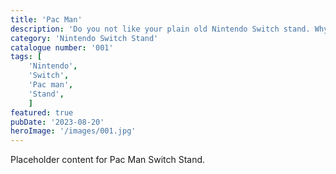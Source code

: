 ```yaml
---
title: 'Pac Man'
description: 'Do you not like your plain old Nintendo Switch stand. Why not jazz it up with our Pac-man decorative stand. Each ghost holds a switch cartridge. Perfect gift for any retro gaming fan.'
category: 'Nintendo Switch Stand'
catalogue number: '001'
tags: [
    'Nintendo', 
    'Switch', 
    'Pac man', 
    'Stand',
    ]
featured: true
pubDate: '2023-08-20'
heroImage: '/images/001.jpg'
---
```


Placeholder content for Pac Man Switch Stand.